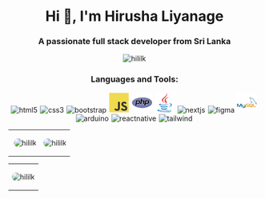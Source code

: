 <h1 align="center">Hi 👋, I'm Hirusha Liyanage</h1>

<h3 align="center">A passionate full stack developer from Sri Lanka</h3>

<p align="center"> <img src="https://komarev.com/ghpvc/?username=hililk&label=Profile%20views&color=0e75b6&style=flat" alt="hililk" /> </p>

<p align="center">
</p>

<h3 align="center">Languages and Tools:</h3>
<div align="center" style="gap: 10%;">
    <img src="https://www.vectorlogo.zone/logos/w3_html5/w3_html5-icon.svg" alt="html5" width="40" height="40" style="margin-right: 0.3%;" />
    <img src="https://www.vectorlogo.zone/logos/w3_css/w3_css-icon.svg" alt="css3" width="40" height="40" style="margin-right: 0.3%;" />
    <img src="https://upload.vectorlogo.zone/logos/getbootstrap/images/987f8f6c-263a-47b1-a85d-853cfca215d9.svg" alt="bootstrap" width="40" height="40" style="margin-right: 0.3%;" />
    <img src="https://raw.githubusercontent.com/devicons/devicon/master/icons/javascript/javascript-original.svg" alt="javascript" width="40" height="40" style="margin-right: 0.3%;" />
    <img src="https://raw.githubusercontent.com/devicons/devicon/master/icons/php/php-original.svg" alt="php" width="40" height="40" style="margin-right: 0.3%;" />
    <img src="https://raw.githubusercontent.com/devicons/devicon/master/icons/java/java-original.svg" alt="java" width="40" height="40" style="margin-right: 0.3%;" />
    <img src="https://www.vectorlogo.zone/logos/nextjs/nextjs-icon.svg" alt="nextjs" width="40" height="40" style="margin-right: 0.3%;" />
    <img src="https://www.vectorlogo.zone/logos/figma/figma-icon.svg" alt="figma" width="40" height="40" style="margin-right: 0.3%;" />
    <img src="https://raw.githubusercontent.com/devicons/devicon/master/icons/mysql/mysql-original-wordmark.svg" alt="mysql" width="40" height="40" style="margin-right: 0.3%;" />
    <img src="https://cdn.worldvectorlogo.com/logos/arduino-1.svg" alt="arduino" width="40" height="40" style="margin-right: 0.3%;" />
    <img src="https://reactnative.dev/img/header_logo.svg" alt="reactnative" width="40" height="40" style="margin-right: 0.3%;" />
    <img src="https://www.vectorlogo.zone/logos/tailwindcss/tailwindcss-icon.svg" alt="tailwind" width="40" height="40" style="margin-right: 0.3%;" />
</div>


<table align="center">
    <tr>
        <td>
            <p>&nbsp;<img align="center" src="https://github-readme-stats.vercel.app/api?username=hililk&show_icons=true&locale=en&theme=dark#gh-dark-mode-only" alt="hililk" style="border-radius: 15px;" /></p>
        </td>
        <td>
            <p><img align="center" src="https://github-readme-streak-stats.herokuapp.com/?user=hililk&theme=dark#gh-dark-mode-only" alt="hililk" style="border-radius: 15px;" /></p>
        </td>
    </tr>
</table>

<table align="center">
    <tr>
        <td>
            <p><img align="center" src="https://github-readme-stats.vercel.app/api/top-langs?username=hililk&show_icons=true&locale=en&layout=compact&theme=dark#gh-dark-mode-only" alt="hililk" style="border-radius: 15px;" /></p>
        </td>
    </tr>
</table>
